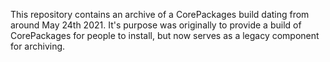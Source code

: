 This repository contains an archive of a CorePackages build dating from around May 24th 2021.
It's purpose was originally to provide a build of CorePackages for people to install, but now serves as a legacy component for archiving.
